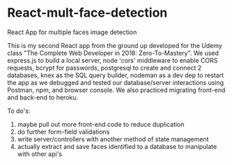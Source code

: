 # React-mult-face-detection
React App for multiple faces image detection

This is my second React app from the ground up developed for the Udemy class "The Complete Web Developer in 2018: Zero-To-Mastery". We used express.js to build a local server, node 'cors' middleware to enable CORS requests, bcrypt for passwords, postgresql to create and connect 2 databases, knex as the SQL query builder, nodeman as a dev dep to restart the app as we debugged and tested our database/server interactions using Postman, npm, and browser console. We also practiced migrating front-end and back-end to heroku.

To do's:
   1) maybe pull out more front-end code to reduce duplication
   2) do further form-field validations
   3) write server/controllers with another method of state management
   4) actually extract and save faces identified to a database to manipulate with other api's
